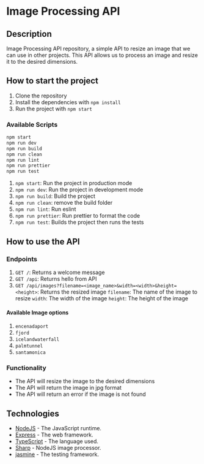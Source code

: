 # Image Processing API

## Description

Image Processing API repository, a simple API to resize an image that we can use in other projects. This API allows us to process an image and resize it to the desired dimensions.

## How to start the project

1. Clone the repository
2. Install the dependencies with `npm install`
3. Run the project with `npm start`

### Available Scripts

```bash
npm start
npm run dev
npm run build
npm run clean
npm run lint
npm run prettier
npm run test
```

1. `npm start`: Run the project in production mode
2. `npm run dev`: Run the project in development mode
3. `npm run build`: Build the project
4. `npm run clean`: remove the build folder
5. `npm run lint`: Run eslint
6. `npm run prettier`: Run prettier to format the code
7. `npm run test`: Builds the project then runs the tests

## How to use the API

### Endpoints

1. `GET /`: Returns a welcome message
2. `GET /api`: Returns hello from API
3. `GET /api/images?filename=<image_name>&width=<width>&height=<height>`: Returns the resized image
`filename`: The name of the image to resize
`width`: The width of the image
`height`: The height of the image

#### Available Image options

1. `encenadaport`
2. `fjord`
3. `icelandwaterfall`
4. `palmtunnel`
5. `santamonica`

### Functionality

- The API will resize the image to the desired dimensions
- The API will return the image in jpg format
- The API will return an error if the image is not found

## Technologies

- [NodeJS](https://nodejs.org/en/) - The JavaScript runtime.
- [Express](https://expressjs.com/) - The web framework.
- [TypeScript](https://www.typescriptlang.org/) - The language used.
- [Sharp](https://sharp.pixelplumbing.com/) - NodeJS image processor.
- [jasmine](https://jasmine.github.io/) - The testing framework.

